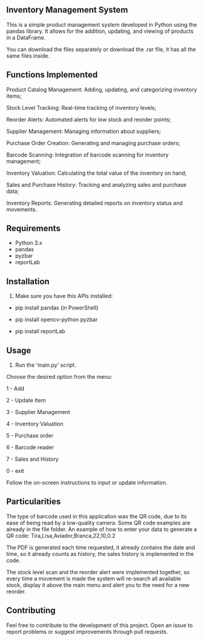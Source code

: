 ## Inventory Management System

This is a simple product management system developed in Python using the pandas library. It allows for the addition, updating, and viewing of products in a DataFrame.

You can download the files separately or download the .rar file, it has all the same files inside.

## Functions Implemented
Product Catalog Management: Adding, updating, and categorizing inventory items;

Stock Level Tracking: Real-time tracking of inventory levels;

Reorder Alerts: Automated alerts for low stock and reorder points;

Supplier Management: Managing information about suppliers;

Purchase Order Creation: Generating and managing purchase orders;

Barcode Scanning: Integration of barcode scanning for inventory management;

Inventory Valuation: Calculating the total value of the inventory on hand;

Sales and Purchase History: Tracking and analyzing sales and purchase data;

Inventory Reports: Generating detailed reports on inventory status and movements.

## Requirements

- Python 3.x
- pandas
- pyzbar
- reportLab

## Installation

1. Make sure you have this APIs installed:

- pip install pandas (in PowerShell)

 - pip install opencv-python pyzbar

- pip install reportLab

## Usage

1. Run the 'main.py' script.

Choose the desired option from the menu:

1 - Add

2 - Update Item

3 - Supplier Management

4 - Inventory Valuation

5 - Purchase order

6 - Barcode reader

7 - Sales and History

0 - exit

Follow the on-screen instructions to input or update information.

## Particularities

The type of barcode used in this application was the QR code, due to its ease of being read by a low-quality camera. Some QR code examples are already in the file folder. An example of how to enter your data to generate a QR code: Tira,Lisa,Aviador,Branca,22,10,0.2

The PDF is generated each time requested, it already contains the date and time, so it already counts as history, the sales history is implemented in the code.

The stock level scan and the reorder alert were implemented together, so every time a movement is made the system will re-search all available stock, display it above the main menu and alert you to the need for a new reorder.




## Contributing
Feel free to contribute to the development of this project. Open an issue to report problems or suggest improvements through pull requests.
